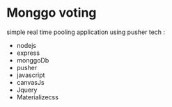 # Monggo voting
simple real time pooling application using pusher
tech :
* nodejs
* express
* monggoDb
* pusher
* javascript
* canvasJs
* Jquery
* Materializecss
